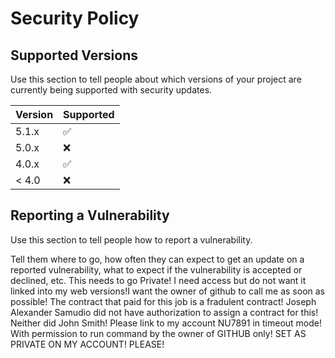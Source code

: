 # Security Policy

## Supported Versions

Use this section to tell people about which versions of your project are
currently being supported with security updates.

| Version | Supported          |
| ------- | ------------------ |
| 5.1.x   | :white_check_mark: |
| 5.0.x   | :x:                |
| 4.0.x   | :white_check_mark: |
| < 4.0   | :x:                |

## Reporting a Vulnerability

Use this section to tell people how to report a vulnerability.

Tell them where to go, how often they can expect to get an update on a
reported vulnerability, what to expect if the vulnerability is accepted or
declined, etc.
This needs to go Private! I need access but do not want it linked into my web versions!I want the owner of github to call me as soon as possible! The contract that paid for this job is a fradulent contract! Joseph Alexander Samudio did not have authorization to assign a contract for this! Neither did John Smith!
Please link to my account NU7891 in timeout mode! With permission to run command by the owner of GITHUB only! SET AS PRIVATE ON MY ACCOUNT! PLEASE! 
